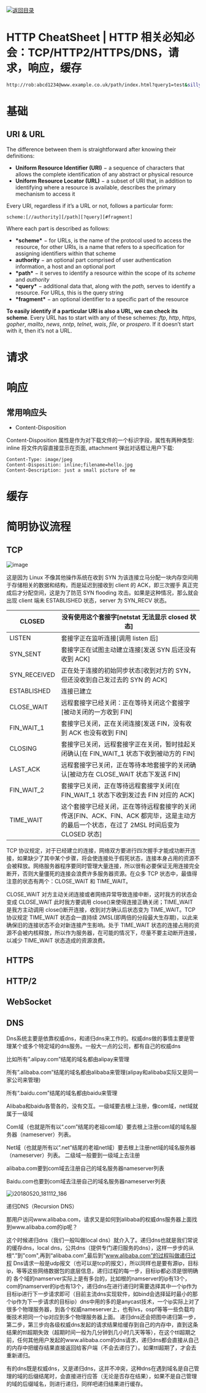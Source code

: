 [![返回目录](https://camo.githubusercontent.com/2be802997dee98af3435d3b9231e348ff137b93e/68747470733a2f2f706172672e636f2f554362)](https://github.com/wxyyxc1992/Awesome-CheatSheet)

# HTTP CheatSheet | HTTP 相关必知必会：TCP/HTTP2/HTTPS/DNS，请求，响应，缓存

```sh
http://rob:abcd1234@www.example.co.uk/path/index.html?query1=test&silly=willy&field[0]=zero&field[2]=two#test=hash&chucky=cheese
```

# 基础

## URI & URL

The difference between them is straightforward after knowing their definitions:

- **Uniform Resource Identifier (URI)** − a sequence of characters that allows the complete identification of any abstract or physical resource
- **Uniform Resource Locator (URL)** − a subset of URI that, in addition to identifying where a resource is available, describes the primary mechanism to access it

Every URI, regardless if it’s a URL or not, follows a particular form:

```
scheme:[//authority][/path][?query][#fragment]
```

Where each part is described as follows:

- **\*scheme\*** − for URLs, is the name of the protocol used to access the resource, for other URIs, is a name that refers to a specification for assigning identifiers within that scheme
- **authority** − an optional part comprised of user authentication information, a host and an optional port
- **\*path\*** − it serves to identify a resource within the scope of its _scheme_ and _authority_
- **\*query\*** − additional data that, along with the _path,_ serves to identify a resource. For URLs, this is the query string
- **\*fragment\*** − an optional identifier to a specific part of the resource

**To easily identify if a particular URI is also a URL, we can check its scheme**. Every URL has to start with any of these schemes: _ftp_, _http_, _https,_ _gopher_, _mailto_, _news_, _nntp_, _telnet_, _wais_, _file_, or _prospero_. If it doesn’t start with it, then it’s not a URL.

# 请求

# 响应

## 常用响应头

- Content-Disposition

Content-Disposition 属性是作为对下载文件的一个标识字段，属性有两种类型: inline 将文件内容直接显示在页面, attachment 弹出对话框让用户下载:

```
Content-Type: image/jpeg
Content-Disposition: inline;filename=hello.jpg
Content-Description: just a small picture of me
```

# 缓存

# 简明协议流程

## TCP

![image](https://user-images.githubusercontent.com/5803001/48391511-ea06ba00-e741-11e8-832f-ac9d994f0b21.png)

这是因为 Linux 不像其他操作系统在收到 SYN 为该连接立马分配一块内存空间用于存储相关的数据和结构，而是延迟到接收到 client 的 ACK，即三次握手 真正完成后才分配空间，这是为了防范 SYN flooding 攻击。如果是这种情况，那么就会出现 client 端未 ESTABLISHED 状态，server 为 SYN_RECV 状态。

| CLOSED       | 没有使用这个套接字[netstat 无法显示 closed 状态]                                                                                          |
| ------------ | ----------------------------------------------------------------------------------------------------------------------------------------- |
| LISTEN       | 套接字正在监听连接[调用 listen 后]                                                                                                        |
| SYN_SENT     | 套接字正在试图主动建立连接[发送 SYN 后还没有收到 ACK]                                                                                     |
| SYN_RECEIVED | 正在处于连接的初始同步状态[收到对方的 SYN，但还没收到自己发过去的 SYN 的 ACK]                                                             |
| ESTABLISHED  | 连接已建立                                                                                                                                |
| CLOSE_WAIT   | 远程套接字已经关闭：正在等待关闭这个套接字[被动关闭的一方收到 FIN]                                                                        |
| FIN_WAIT_1   | 套接字已关闭，正在关闭连接[发送 FIN，没有收到 ACK 也没有收到 FIN]                                                                         |
| CLOSING      | 套接字已关闭，远程套接字正在关闭，暂时挂起关闭确认[在 FIN_WAIT_1 状态下收到被动方的 FIN]                                                  |
| LAST_ACK     | 远程套接字已关闭，正在等待本地套接字的关闭确认[被动方在 CLOSE_WAIT 状态下发送 FIN]                                                        |
| FIN_WAIT_2   | 套接字已关闭，正在等待远程套接字关闭[在 FIN_WAIT_1 状态下收到发过去 FIN 对应的 ACK]                                                       |
| TIME_WAIT    | 这个套接字已经关闭，正在等待远程套接字的关闭传送[FIN、ACK、FIN、ACK 都完毕，这是主动方的最后一个状态，在过了 2MSL 时间后变为 CLOSED 状态] |

TCP 协议规定，对于已经建立的连接，网络双方要进行四次握手才能成功断开连接，如果缺少了其中某个步骤，将会使连接处于假死状态，连接本身占用的资源不会被释放。网络服务器程序要同时管理大量连接，所以很有必要保证无用连接完全断开，否则大量僵死的连接会浪费许多服务器资源。在众多 TCP 状态中，最值得注意的状态有两个：CLOSE_WAIT 和 TIME_WAIT。

CLOSE_WAIT 对方主动关闭连接或者网络异常导致连接中断，这时我方的状态会变成 CLOSE_WAIT 此时我方要调用 close()来使得连接正确关闭；TIME_WAIT 是我方主动调用 close()断开连接，收到对方确认后状态变为 TIME_WAIT。TCP 协议规定 TIME_WAIT 状态会一直持续 2MSL(即两倍的分段最大生存期)，以此来确保旧的连接状态不会对新连接产生影响。处于 TIME_WAIT 状态的连接占用的资源不会被内核释放，所以作为服务器，在可能的情况下，尽量不要主动断开连接，以减少 TIME_WAIT 状态造成的资源浪费。

## HTTPS

## HTTP/2

## WebSocket

## DNS

Dns系统主要是依靠权威dns，和递归dns来工作的。权威dns做的事情主要是管理某个或多个特定域的dns服务。一般大一点的公司，都有自己的权威dns

比如所有”.alipay.com”结尾的域名都由alipay来管理

所有”.alibaba.com”结尾的域名都由alibaba来管理(alipay和alibaba实际又是同一家公司来管理)

所有“.baidu.com”结尾的域名都由baidu来管理

Alibaba和baidu各管各的，没有交互。一级域要去根上注册，像com域，net域就属于一级域

Com域（也就是所有以“.com”结尾的老祖com域）要去根上注册com域的域名服务器（nameserver）列表。

Net域（也就是所有以”.net”结尾的老祖net域）要去根上注册net域的域名服务器（nameserver）列表。 二级域一般要到一级域上去注册

alibaba.com要到com域去注册自己的域名服务器nameserver列表

Baidu.com也要到com域去注册自己的域名服务器nameserver列表

![i20180520_181112_186](https://user-images.githubusercontent.com/5803001/40573917-a5b3da1c-60fb-11e8-8be9-7ad479c05daa.jpg)

递归DNS（Recursion DNS）

那用户访问www.alibaba.com，请求又是如何到alibaba的权威dns服务器上面找到www.alibaba.com的ip呢？

这个时候递归dns（我们一般叫做local dns）就介入了。递归dns也就是我们常说的缓存dns，local dns，公共dns（提供专门递归服务的dns），这样一步步的从根“.”到"com",再到“alibaba.com”,最后到“www.alibaba.com”的过程叫做递归过程
Dns请求一般是udp报文（也可以是tcp的报文），所以同样也是要有源ip，目标ip，等等这些网络数据包的底层信息，递归过程的每一步，目标ip都必须是很明确的
各个域的namserver实际上是有多台的，比如根的namserver的ip有13个，com的namserver的ip也有13个，递归dns在进行递归时需要选择其中一个ip作为目标ip进行下一步请求即可（目前主流dns实现软件，如bind会选择延时最小的那个ip作为下一步请求的目标ip）dns中用的多的是anycast技术，一个ip实际上对了很多个物理服务器，到各个权威nameserver上，也有lvs，ospf等等一些负载均衡技术把同一个ip对应到多个物理服务器上面。
递归dns还会把图中递归第一步，第二步，第三步向各级权威dns发起的请求结果给缓存到自己的内存中，直到这条结果的ttl超期失效（超期时间一般为几分钟到几小时几天等等），在这个ttl超期之前，任何其他用户发起的www.alibaba.com的dns请求，递归dns都会直接从自己的内存中把缓存结果直接返回给客户端（不会去递归了）。如果ttl超期了，才会去重新递归。

有的dns既是权威dns，又是递归dns，这并不冲突，这种dns在遇到域名是自己管理的域的后缀结尾时，会直接进行应答（无论是否存在结果），如果不是自己管理的域的后缀域名，则进行递归，同样吧递归结果进行缓存。



